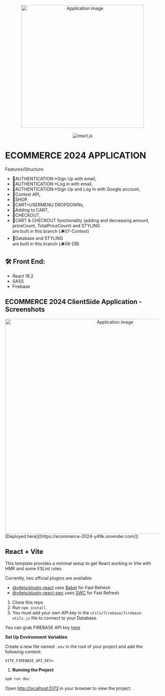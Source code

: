  <div align="center">
  <img alt="Application image" src="https://cdn.shopify.com/s/files/1/0070/7032/files/ecommerce_apps.jpg?v=1665592014" width="400" />
</div>
<br>
  <div align="center">
    <img src="https://img.shields.io/badge/-React_JS-black?style=for-the-badge&logoColor=white&logo=react&color=61DAFB" alt="react.js" />
  </div>

# ECOMMERCE 2024 APPLICATION

Features/Structure:
- 🚀AUTHENTICATION->Sign Up with email, 
- 🚀AUTHENTICATION->Log in with email, 
- 🚀AUTHENTICATION->Sign Up and Log In with Google account, 
- 🚀Context API, 
- 🚀SHOP, 
- 🚀CART+USERMENU DROPDOWNs, 
- 🚀Adding to CART,
- 🚀CHECKOUT,
- 🚀CART & CHECKOUT functionality (adding and decreasing amount, priceCount, TotalPriceCount) and STYLING<br> are built in this branch (🪵07-Context)
- 🚀Database and STYLING<br> are built in this branch (🪵08-DB)

## 🛠 Front End:

- React 18.2
- SASS
- Firebase

## ECOMMERCE 2024 ClientSide Application - Screenshots

<div align="center">
  <img alt="Application image" src="https://vargaae.hu/images/projects/e-comm-2024-git.png" width="700" />
</div>
[Deployed here]([https://ecommerce-2024-y49k.onrender.com/])

## React + Vite

This template provides a minimal setup to get React working in Vite with HMR and some ESLint rules.

Currently, two official plugins are available:

- [@vitejs/plugin-react](https://github.com/vitejs/vite-plugin-react/blob/main/packages/plugin-react/README.md) uses [Babel](https://babeljs.io/) for Fast Refresh
- [@vitejs/plugin-react-swc](https://github.com/vitejs/vite-plugin-react-swc) uses [SWC](https://swc.rs/) for Fast Refresh

1. Clone this repo
2. Run `npm install`
3. You must add your own API key in the `utils/firebase/firebase-utils.js` file to connect to your Database.

You can grab FIREBASE API key [here](https://firebase.google.com/)

**Set Up Environment Variables**

Create a new file named `.env` in the root of your project and add the following content:

```env
VITE_FIREBASE_API_KEY=
```

1. **Running the Project**

```bash
npm run dev
```

Open [http://localhost:5173](http://localhost:5173) in your browser to view the project.

